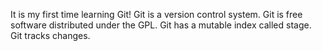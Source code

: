 It is my first time learning Git!
Git is a version control system.
Git is free software distributed under the GPL.
Git has a mutable index called stage.
Git tracks changes.
